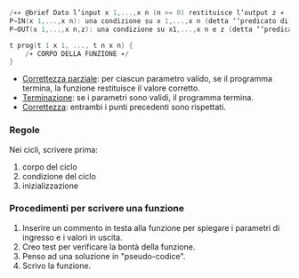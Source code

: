 ```C
/∗∗ @brief Dato l’input x 1,...,x n (n >= 0) restituisce l’output z ∗
P−IN(x 1,...,x n): una condizione su x 1,...,x n (detta ‘‘predicato di input’’) ∗
P−OUT(x 1,...,x n,z): una condizione su x1,...,x n e z (detta ‘‘predicato di output’’) ∗/

t prog(t 1 x 1, ..., t n x n) {
	/∗ CORPO DELLA FUNZIONE ∗/
}
```

- <u>Correttezza parziale</u>: per ciascun parametro valido, se il programma termina, la funzione restituisce il valore corretto.
- <u>Terminazione</u>: se i parametri sono validi, il programma termina.
- <u>Correttezza</u>: entrambi i punti precedenti sono rispettati.

### Regole
Nei cicli, scrivere prima:
1. corpo del ciclo
2. condizione del ciclo
3. inizializzazione

### Procedimenti per scrivere una funzione
1. Inserire un commento in testa alla funzione per spiegare i parametri di ingresso e i valori in uscita.
2. Creo test per verificare la bontà della funzione.
3. Penso ad una soluzione in "pseudo-codice".
4. Scrivo la funzione.

